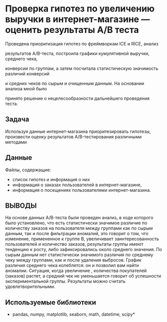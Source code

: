 ﻿# Проверка гипотез по увеличению выручки в интернет-магазине — оценить результаты A/B теста

Проведена приоритизация гипотез по фреймворкам ICE и RICE, анализ

результатов A/B-теста, построила графики кумулятивной выручки, среднего чека,

конверсии по группам, а затем посчитала статистическую значимость различий конверсий

и средних чеков по сырым и очищенным данным. На основании анализа мной было

принято решение о нецелесообразности дальнейшего проведения теста.

## Задача

Используя данные интернет-магазина приоритезировать гипотезы, произвести оценку результатов A/B-тестирования различными методами

## Данные

Файлы, содержащие:

- список гипотез и информация о них
- информация о заказах пользователей в интернет-магазине,
- информация о посещениях пользователями интернет-магазина.

## ВЫВОДЫ

На основе данных А/В-теста были проведен анализ, в ходе которого было установлено, что есть статистически значимое различие по количеству заказов на пользователя между группами как по сырым данным, так и после фильтрации аномалий, это говорит о том, что изменение, примененное к группе В, увеличивает заинтересованность пользователей и количество заказов, результаты группы имеют тенденцию к росту, либо зафиксировались около среднего значения. По сырым данным нет статистически значимого различия по среднему чеку между группами, как и после удаления выбросов. График различия среднего чека колеблется: он и позволил вам найти аномалии. Ситуация, когда увеличение , количества покупателей (заказов) растет, а средний чек не уменьшается говорит об успешности экспериментальной группы.
Результаты можно считать удовлетворительными. 

## Используемые библиотеки

* pandas, numpy, matplotlib, seaborn, math, datetime, scipy\*
